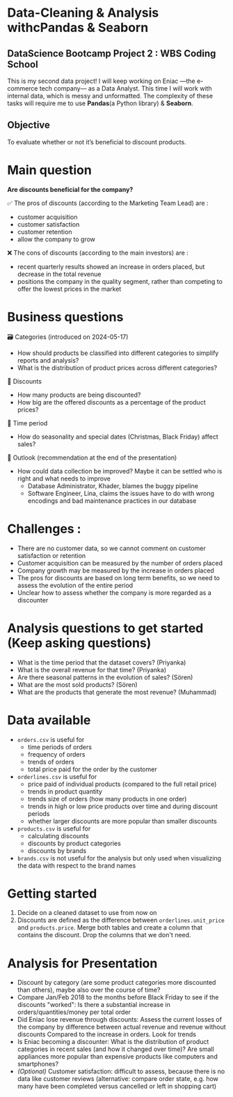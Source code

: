 # Data-Cleaning & Analysis withcPandas & Seaborn

## DataScience Bootcamp Project 2 : WBS Coding School
This is my second data project! I will keep working on Eniac —the e-commerce tech company— as a Data Analyst. This time I will work with internal data, which is messy and unformatted. The complexity of these tasks will require me to use **Pandas**(a Python library) & **Seaborn**.

## Objective
To evaluate whether or not it’s beneficial to discount products.

# Main question

**Are discounts beneficial for the company?**

✅ The pros of discounts (according to the Marketing Team Lead) are :
- customer acquisition
- customer satisfaction
- customer retention
- allow the company to grow

❌ The cons of discounts (according to the main investors) are :
- recent quarterly results showed an increase in orders placed, but decrease in the total revenue
- positions the company in the quality segment, rather than competing to offer the lowest prices in the market

# Business questions

🗃️ Categories (introduced on 2024-05-17)
- How should products be classified into different categories to simplify reports and analysis?
- What is the distribution of product prices across different categories?

🚛 Discounts
- How many products are being discounted?
- How big are the offered discounts as a percentage of the product prices?

📅 Time period
- How do seasonality and special dates (Christmas, Black Friday) affect sales?

🌄 Outlook (recommendation at the end of the presentation)
- How could data collection be improved?
  Maybe it can be settled who is right and what needs to improve
    - Database Administrator, Khader, blames the buggy pipeline
    - Software Engineer, Lina, claims the issues have to do with wrong encodings and bad maintenance practices in our database
  
# Challenges :
- There are no customer data, so we cannot comment on customer satisfaction or retention
- Customer acquisition can be measured by the number of orders placed
- Company growth may be measured by the increase in orders placed
- The pros for discounts are based on long term benefits, so we need to assess the evolution of the entire period
- Unclear how to assess whether the company is more regarded as a discounter

# Analysis questions to get started (Keep asking questions)
- What is the time period that the dataset covers? (Priyanka)
- What is the overall revenue for that time? (Priyanka)
- Are there seasonal patterns in the evolution of sales? (Sören)
- What are the most sold products? (Sören)
- What are the products that generate the most revenue? (Muhammad)

# Data available
- `orders.csv` is useful for
    - time periods of orders
    - frequency of orders
    - trends of orders
    - total price paid for the order by the customer
- `orderlines.csv` is useful for
    - price paid of individual products (compared to the full retail price)
    - trends in product quantity
    - trends size of orders (how many products in one order)
    - trends in high or low price products over time and during discount periods
    - whether larger discounts are more popular than smaller discounts
- `products.csv` is useful for
    - calculating discounts
    - discounts by product categories
    - discounts by brands 
- `brands.csv` is not useful for the analysis but only used when visualizing the data with respect to the brand names

# Getting started
1. Decide on a cleaned dataset to use from now on
2. Discounts are defined as the difference between `orderlines.unit_price` and `products.price`.
   Merge both tables and create a column that contains the discount.
   Drop the columns that we don't need.

# Analysis for Presentation

- Discount by category (are some product categories more discounted than others), maybe also over the course of time? 
- Compare Jan/Feb 2018 to the months before Black Friday to see if the discounts "worked": Is there a substantial increase in orders/quantities/money per total order  
- Did Eniac lose revenue through discounts: Assess the current losses of the company by difference between actual revenue and revenue without discounts
  Compared to the increase in orders. Look for trends 
- Is Eniac becoming a discounter: What is the distribution of product categories in recent sales (and how it changed over time)? Are small appliances more popular than expensive products like computers and smartphones?
- *(Optional)* Customer satisfaction: difficult to assess, because there is no data like customer reviews (alternative: compare order state, e.g. how many have been completed versus cancelled or left in shopping cart)





